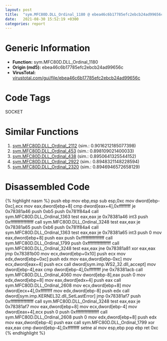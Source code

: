 ```yaml
---
layout: post
title:  "sym.MFC80D.DLL_Ordinal_1180 @ ebea46c6b17785efc2ebcb24ad99656c"
date:   2021-08-30 15:52:19 +0300
categories: report
---
```


# Generic Information
- **Function:** sym.MFC80D.DLL\_Ordinal\_1180
- **Origin (md5):** ebea46c6b17785efc2ebcb24ad99656c
- **VirusTotal:** [virustotal.com/gui/file/ebea46c6b17785efc2ebcb24ad99656c][virustotal_ref]

# Code Tags
<span class="tag" id="SOCKET">SOCKET</span>


# Similar Functions

1. [sym.MFC80D.DLL\_Ordinal\_2112][similar_1_ref] (sim.: 0.9016212185077398)
2. [sym.MFC80D.DLL\_Ordinal\_453][similar_2_ref] (sim.: 0.898109021400033)
3. [sym.MFC80D.DLL\_Ordinal\_438][similar_3_ref] (sim.: 0.8950641325544152)
4. [sym.MFC80D.DLL\_Ordinal\_2922][similar_4_ref] (sim.: 0.8948321148228594)
5. [sym.MFC80D.DLL\_Ordinal\_2320][similar_5_ref] (sim.: 0.8946946572658129)


# Disassembled Code

{% highlight nasm %}
push ebp
mov ebp,esp
sub esp,0xc
mov dword[ebp-0xc],ecx
mov eax,dword[ebp+8]
cmp dword[eax+4],0xffffffff
je 0x78381a46
push 0xb5
push 0x781f84a4
call sym.MFC80D.DLL_Ordinal_1363
test eax,eax
je 0x78381a46
int3 
push 0xffffffffffffffff
call sym.MFC80D.DLL_Ordinal_3248
test eax,eax
je 0x78381a65
push 0xb6
push 0x781f84a4
call sym.MFC80D.DLL_Ordinal_1363
test eax,eax
je 0x78381a65
int3 
push 0
mov eax,dword[ebp+8]
push eax
push 0xffffffffffffffff
call sym.MFC80D.DLL_Ordinal_1799
push 0xffffffffffffffff
call sym.MFC80D.DLL_Ordinal_3248
test eax,eax
jne 0x78381a81
xor eax,eax
jmp 0x78381b00
mov ecx,dword[ebp+0x10]
push ecx
mov edx,dword[ebp+0xc]
push edx
mov eax,dword[ebp-0xc]
mov ecx,dword[eax+4]
push ecx
call dword[sym.imp.WS2_32.dll_accept]
mov dword[ebp-4],eax
cmp dword[ebp-4],0xffffffff
jne 0x78381acb
call sym.MFC80D.DLL_Ordinal_4060
mov dword[ebp-8],eax
push 0
mov edx,dword[ebp+8]
mov eax,dword[edx+4]
push eax
call sym.MFC80D.DLL_Ordinal_2608
mov ecx,dword[ebp+8]
mov dword[ecx+4],0xffffffff
mov edx,dword[ebp-8]
push edx
call dword[sym.imp.KERNEL32.dll_SetLastError]
jmp 0x78381af7
push 0xffffffffffffffff
call sym.MFC80D.DLL_Ordinal_3248
test eax,eax
je 0x78381af7
mov eax,dword[ebp+8]
mov ecx,dword[ebp-4]
mov dword[eax+4],ecx
push 0
push 0xffffffffffffffff
call sym.MFC80D.DLL_Ordinal_2608
push 0
mov edx,dword[ebp+8]
push edx
mov eax,dword[ebp-4]
push eax
call sym.MFC80D.DLL_Ordinal_1799
xor eax,eax
cmp dword[ebp-4],0xffffffff
setne al
mov esp,ebp
pop ebp
ret 0xc
{% endhighlight %}


[similar_1_ref]: /report/sym.MFC80D.DLL_Ordinal_2112@ebea46c6b17785efc2ebcb24ad99656c
[similar_2_ref]: /report/sym.MFC80D.DLL_Ordinal_453@ebea46c6b17785efc2ebcb24ad99656c
[similar_3_ref]: /report/sym.MFC80D.DLL_Ordinal_438@ebea46c6b17785efc2ebcb24ad99656c
[similar_4_ref]: /report/sym.MFC80D.DLL_Ordinal_2922@ebea46c6b17785efc2ebcb24ad99656c
[similar_5_ref]: /report/sym.MFC80D.DLL_Ordinal_2320@ebea46c6b17785efc2ebcb24ad99656c
[virustotal_ref]: https://www.virustotal.com/gui/file/ebea46c6b17785efc2ebcb24ad99656c